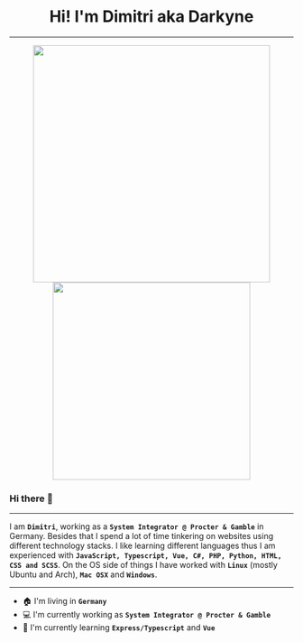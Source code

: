 <div align="center">
<h1>Hi! I'm Dimitri aka Darkyne</h1>
<hr>
<img width="420" src="https://github-readme-stats.vercel.app/api?username=xdarkyne&count_private=true&theme=nord&show_icons=true&hide_border=true&include_all_commits=true&custom_title=My%20Github%20Stats"/><img width="350" src="https://github-readme-stats.vercel.app/api/top-langs/?username=xdarkyne&layout=compact&theme=nord&hide_border=true"/>
</div>

### Hi there :wave:
---
I am **`Dimitri`**, working as a **`System Integrator @ Procter & Gamble`** in Germany. Besides that I spend a lot of time tinkering on websites using different technology stacks. I like learning different languages thus I am experienced with **`JavaScript, Typescript, Vue, C#, PHP, Python, HTML, CSS and SCSS`**. On the OS side of things I have worked with **`Linux`** (mostly Ubuntu and Arch), **`Mac OSX`** and **`Windows`**.

---
* :house: I'm living in **`Germany`**
* :computer: I'm currently working as **`System Integrator @ Procter & Gamble`**
* :notebook: I'm currently learning  **`Express/Typescript`** and **`Vue`**
